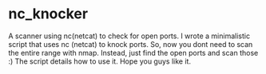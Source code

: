 # nc_knocker
A scanner using nc(netcat) to check for open ports.
I wrote a minimalistic script that uses nc (netcat) to knock ports.
So, now you dont need to scan the entire range with nmap.
Instead, just find the open ports and scan those :) 
The script details how to use it.
Hope you guys like it.
